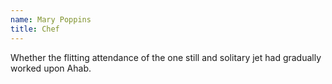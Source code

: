 ```yaml
---
name: Mary Poppins
title: Chef
---
```


Whether the flitting attendance of the one still and solitary jet had gradually worked upon Ahab.